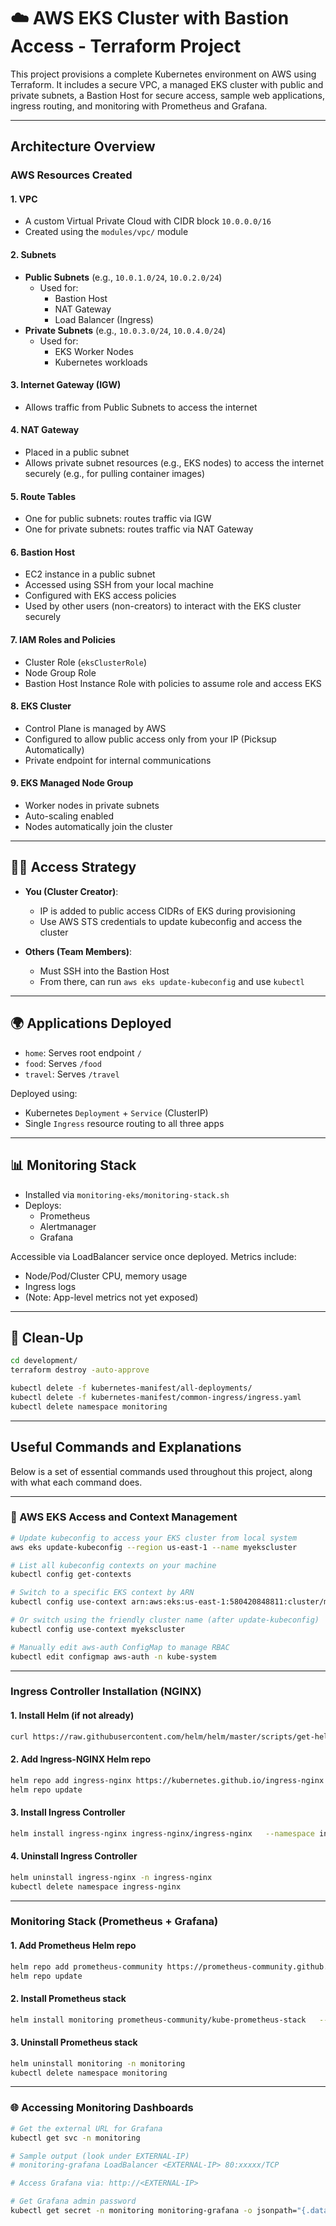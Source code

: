 
# ☁️ AWS EKS Cluster with Bastion Access - Terraform Project

This project provisions a complete Kubernetes environment on AWS using Terraform. It includes a secure VPC, a managed EKS cluster with public and private subnets, a Bastion Host for secure access, sample web applications, ingress routing, and monitoring with Prometheus and Grafana.

---

## Architecture Overview

### AWS Resources Created

#### 1. **VPC**
- A custom Virtual Private Cloud with CIDR block `10.0.0.0/16`
- Created using the `modules/vpc/` module

#### 2. **Subnets**
- **Public Subnets** (e.g., `10.0.1.0/24`, `10.0.2.0/24`)
  - Used for:
    - Bastion Host
    - NAT Gateway
    - Load Balancer (Ingress)
- **Private Subnets** (e.g., `10.0.3.0/24`, `10.0.4.0/24`)
  - Used for:
    - EKS Worker Nodes
    - Kubernetes workloads

#### 3. **Internet Gateway (IGW)**
- Allows traffic from Public Subnets to access the internet

#### 4. **NAT Gateway**
- Placed in a public subnet
- Allows private subnet resources (e.g., EKS nodes) to access the internet securely (e.g., for pulling container images)

#### 5. **Route Tables**
- One for public subnets: routes traffic via IGW
- One for private subnets: routes traffic via NAT Gateway

#### 6. **Bastion Host**
- EC2 instance in a public subnet
- Accessed using SSH from your local machine
- Configured with EKS access policies
- Used by other users (non-creators) to interact with the EKS cluster securely

#### 7. **IAM Roles and Policies**
- Cluster Role (`eksClusterRole`)
- Node Group Role
- Bastion Host Instance Role with policies to assume role and access EKS

#### 8. **EKS Cluster**
- Control Plane is managed by AWS
- Configured to allow public access only from your IP (Picksup Automatically)
- Private endpoint for internal communications

#### 9. **EKS Managed Node Group**
- Worker nodes in private subnets
- Auto-scaling enabled
- Nodes automatically join the cluster

---

## 👩‍💻 Access Strategy

- **You (Cluster Creator)**:
  - IP is added to public access CIDRs of EKS during provisioning
  - Use AWS STS credentials to update kubeconfig and access the cluster

- **Others (Team Members)**:
  - Must SSH into the Bastion Host
  - From there, can run `aws eks update-kubeconfig` and use `kubectl`

---

## 🌍 Applications Deployed

- `home`: Serves root endpoint `/`
- `food`: Serves `/food`
- `travel`: Serves `/travel`

Deployed using:

- Kubernetes `Deployment` + `Service` (ClusterIP)
- Single `Ingress` resource routing to all three apps

---

## 📊 Monitoring Stack

- Installed via `monitoring-eks/monitoring-stack.sh`
- Deploys:
  - Prometheus
  - Alertmanager
  - Grafana

Accessible via LoadBalancer service once deployed.
Metrics include:
- Node/Pod/Cluster CPU, memory usage
- Ingress logs
- (Note: App-level metrics not yet exposed)

---

## 🧽 Clean-Up

```bash
cd development/
terraform destroy -auto-approve

kubectl delete -f kubernetes-manifest/all-deployments/
kubectl delete -f kubernetes-manifest/common-ingress/ingress.yaml
kubectl delete namespace monitoring
```
---

##  Useful Commands and Explanations

Below is a set of essential commands used throughout this project, along with what each command does.

---

### 🔁 AWS EKS Access and Context Management

```bash
# Update kubeconfig to access your EKS cluster from local system
aws eks update-kubeconfig --region us-east-1 --name myekscluster

# List all kubeconfig contexts on your machine
kubectl config get-contexts

# Switch to a specific EKS context by ARN
kubectl config use-context arn:aws:eks:us-east-1:580420848811:cluster/myekscluster

# Or switch using the friendly cluster name (after update-kubeconfig)
kubectl config use-context myekscluster

# Manually edit aws-auth ConfigMap to manage RBAC
kubectl edit configmap aws-auth -n kube-system
```

---

###  Ingress Controller Installation (NGINX)

#### 1. Install Helm (if not already)

```bash
curl https://raw.githubusercontent.com/helm/helm/master/scripts/get-helm-3 | bash
```

#### 2. Add Ingress-NGINX Helm repo

```bash
helm repo add ingress-nginx https://kubernetes.github.io/ingress-nginx
helm repo update
```

#### 3. Install Ingress Controller

```bash
helm install ingress-nginx ingress-nginx/ingress-nginx   --namespace ingress-nginx --create-namespace
```

#### 4. Uninstall Ingress Controller

```bash
helm uninstall ingress-nginx -n ingress-nginx
kubectl delete namespace ingress-nginx
```

---

###  Monitoring Stack (Prometheus + Grafana)

#### 1. Add Prometheus Helm repo

```bash
helm repo add prometheus-community https://prometheus-community.github.io/helm-charts
helm repo update
```

#### 2. Install Prometheus stack

```bash
helm install monitoring prometheus-community/kube-prometheus-stack   --namespace monitoring --create-namespace
```

#### 3. Uninstall Prometheus stack

```bash
helm uninstall monitoring -n monitoring
kubectl delete namespace monitoring
```

---

### 🌐 Accessing Monitoring Dashboards

```bash
# Get the external URL for Grafana
kubectl get svc -n monitoring

# Sample output (look under EXTERNAL-IP)
# monitoring-grafana LoadBalancer <EXTERNAL-IP> 80:xxxxx/TCP

# Access Grafana via: http://<EXTERNAL-IP>

# Get Grafana admin password
kubectl get secret -n monitoring monitoring-grafana -o jsonpath="{.data.admin-password}" | base64 --decode && echo
```
